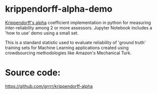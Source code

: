 # krippendorff-alpha-demo
<a href="http://en.wikipedia.org/wiki/Krippendorff's_Alpha">Krippendorff's alpha</a> coefficient implementation in python for measuring inter-reliability among 2 or more assessors. Jupyter Notebook includes a 'how to use' demo using a small set.

This is a standard statistic used to evaluate reliability of 'ground truth' training sets for Machine Learning applications created using crowdsourcing methodologies like Amazon's Mechanical Turk.

# Source code:
https://github.com/grrrr/krippendorff-alpha
